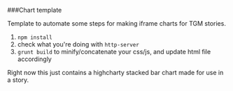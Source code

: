 ###Chart template

Template to automate some steps for making iframe charts for TGM stories.

1. `npm install`
2. check what you're doing with `http-server`
3. `grunt build` to minify/concatenate your css/js, and update html file accordingly

Right now this just contains a highcharty stacked bar chart made for use in a story.